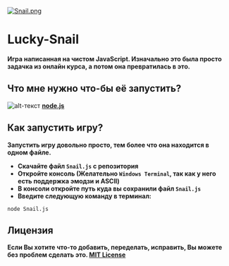 [![Snail.png](https://i.postimg.cc/jqDvJGqH/Snail.png)](https://postimg.cc/JtWjfYk0)
# Lucky-Snail

**Игра написанная на чистом JavaScript. Изначально это была просто задачка из онлайн курса, а потом она превратилась в это.**

## Что мне нужно что-бы её запустить?
![alt-текст](https://cdn.iconscout.com/icon/free/png-48/node-js-1-1174935.png "node.js") [**node.js**](https://nodejs.org/uk/)

## Как запустить игру?
**Запустить игру довольно просто, тем более что она находится в одном файле.**

* **Скачайте файл `Snail.js` с репозитория**
* **Откройте консоль (Желательно `Windows Terminal`, так как у него есть поддержка эмодзи и ASCII)**
* **В консоли откройте путь куда вы сохранили файл `Snail.js`**
* **Введите следующую команду в терминал:**

```
node Snail.js
```

## Лицензия

**Если Вы хотите что-то добавить, переделать, исправить, Вы можете без проблем сделать это. [MIT License](https://choosealicense.com/licenses/mit/)**
